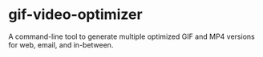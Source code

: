 # gif-video-optimizer
A command-line tool to generate multiple optimized GIF and MP4 versions for web, email, and in-between.
